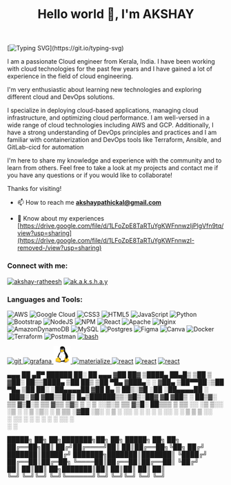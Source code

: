<h1 align="center">Hello world 👋, I'm AKSHAY<br><br></h1>

 [![Typing SVG](https://readme-typing-svg.demolab.com?font=Fira+Code&pause=1000&color=15DA00&width=435&lines=Welcome+to+my+Github+profile!)](https://git.io/typing-svg)
 
 
 


I am a passionate Cloud engineer from Kerala, India. I have been working with cloud technologies for the past few years and I have gained a lot of experience in the field of cloud engineering.

I'm very enthusiastic about learning new technologies and exploring different cloud and DevOps solutions.

I specialize in deploying cloud-based applications, managing cloud infrastructure, and optimizing cloud performance. I am well-versed in a wide range of cloud technologies including AWS and GCP. Additionally, I have a strong understanding of DevOps principles and practices and I am familiar with containerization and DevOps tools like Terraform, Ansible, and GitLab-cicd for automation

I'm here to share my knowledge and experience with the community and to learn from others.
Feel free to take a look at my projects and contact me if you have any questions or if you would like to collaborate!
 
Thanks for visiting!
 
 
 
 
 
 
 
 
 
 
 
- 📫 How to reach me **akshaypathickal@gmail.com**

- 📄 Know about my experiences [https://drive.google.com/file/d/1LFoZpE8TaRTuYgKWFnnwzIjPlgVfn9tq/view?usp=sharing](https://drive.google.com/file/d/1LFoZpE8TaRTuYgKWFnnwzI-removed-/view?usp=sharing)

<h3 align="left">Connect with me:</h3>
<p align="left">
<a href="https://linkedin.com/in/akshay-ratheesh" target="blank"><img align="center" src="https://raw.githubusercontent.com/rahuldkjain/github-profile-readme-generator/master/src/images/icons/Social/linked-in-alt.svg" alt="akshay-ratheesh" height="30" width="40" /></a>
<a href="https://instagram.com/ak.a.k.s.h.a.y" target="blank"><img align="center" src="https://raw.githubusercontent.com/rahuldkjain/github-profile-readme-generator/master/src/images/icons/Social/instagram.svg" alt="ak.a.k.s.h.a.y" height="30" width="40" /></a>
</p>




<h3 align="left">Languages and Tools:</h3>




![AWS](https://img.shields.io/badge/AWS-%23FF9900.svg?style=for-the-badge&logo=amazon-aws&logoColor=white) ![Google Cloud](https://img.shields.io/badge/Google%20Cloud-%234285F4.svg?style=for-the-badge&logo=google-cloud&logoColor=white) ![CSS3](https://img.shields.io/badge/css3-%231572B6.svg?style=for-the-badge&logo=css3&logoColor=white) ![HTML5](https://img.shields.io/badge/html5-%23E34F26.svg?style=for-the-badge&logo=html5&logoColor=white) ![JavaScript](https://img.shields.io/badge/javascript-%23323330.svg?style=for-the-badge&logo=javascript&logoColor=%23F7DF1E) ![Python](https://img.shields.io/badge/python-3670A0?style=for-the-badge&logo=python&logoColor=ffdd54) ![Bootstrap](https://img.shields.io/badge/bootstrap-%23563D7C.svg?style=for-the-badge&logo=bootstrap&logoColor=white) ![NodeJS](https://img.shields.io/badge/node.js-6DA55F?style=for-the-badge&logo=node.js&logoColor=white) ![NPM](https://img.shields.io/badge/NPM-%23000000.svg?style=for-the-badge&logo=npm&logoColor=white) ![React](https://img.shields.io/badge/react-%2320232a.svg?style=for-the-badge&logo=react&logoColor=%2361DAFB) ![Apache](https://img.shields.io/badge/apache-%23D42029.svg?style=for-the-badge&logo=apache&logoColor=white) ![Nginx](https://img.shields.io/badge/nginx-%23009639.svg?style=for-the-badge&logo=nginx&logoColor=white) ![AmazonDynamoDB](https://img.shields.io/badge/Amazon%20DynamoDB-4053D6?style=for-the-badge&logo=Amazon%20DynamoDB&logoColor=white) ![MySQL](https://img.shields.io/badge/mysql-%2300f.svg?style=for-the-badge&logo=mysql&logoColor=white) ![Postgres](https://img.shields.io/badge/postgres-%23316192.svg?style=for-the-badge&logo=postgresql&logoColor=white) 	![Figma](https://img.shields.io/badge/figma-%23F24E1E.svg?style=for-the-badge&logo=figma&logoColor=white) ![Canva](https://img.shields.io/badge/Canva-%2300C4CC.svg?style=for-the-badge&logo=Canva&logoColor=white) ![Docker](https://img.shields.io/badge/docker-%230db7ed.svg?style=for-the-badge&logo=docker&logoColor=white) ![Terraform](https://img.shields.io/badge/terraform-%235835CC.svg?style=for-the-badge&logo=terraform&logoColor=white) ![Postman](https://img.shields.io/badge/Postman-FF6C37?style=for-the-badge&logo=postman&logoColor=white)
<a href="https://www.gnu.org/software/bash/" target="_blank" rel="noreferrer"> <img src="https://www.vectorlogo.zone/logos/gnu_bash/gnu_bash-icon.svg" alt="bash" width="40" height="40"/> </a> 
  
   <a href="https://git-scm.com/" target="_blank" rel="noreferrer"> <img src="https://www.vectorlogo.zone/logos/git-scm/git-scm-icon.svg" alt="git" width="40" height="40"/> </a> <a href="https://grafana.com" target="_blank" rel="noreferrer"> <img src="https://www.vectorlogo.zone/logos/grafana/grafana-icon.svg" alt="grafana" width="40" height="40"/> </a> 
  <a href="https://www.linux.org/" target="_blank" rel="noreferrer"> <img src="https://raw.githubusercontent.com/devicons/devicon/master/icons/linux/linux-original.svg" alt="linux" width="40" height="40"/> </a> <a href="https://materializecss.com/" target="_blank" rel="noreferrer"> <img src="https://raw.githubusercontent.com/prplx/svg-logos/5585531d45d294869c4eaab4d7cf2e9c167710a9/svg/materialize.svg" alt="materialize" width="40" height="40"/> </a>
 <a href="" target="_blank" rel="noreferrer"><img src="https://upload.wikimedia.org/wikipedia/commons/thumb/a/ab/Logo-ubuntu_cof-orange-hex.svg/1200px-Logo-ubuntu_cof-orange-hex.svg.png" alt="react" width="40" height="40"/></a>
<a href="" target="_blank" rel="noreferrer"><img src="https://42vnof42im1n3ecs8l2w7ez1-wpengine.netdna-ssl.com/wp-content/uploads/2020/07/AWS-Lambda@4x-190x190.png" alt="react" width="40" height="40"/></a>
  <a href="" target="_blank" rel="noreferrer"><img src="https://res.cloudinary.com/practicaldev/image/fetch/s--bZ7myZIR--/c_imagga_scale,f_auto,fl_progressive,h_1080,q_auto,w_1080/https://dev-to-uploads.s3.amazonaws.com/uploads/articles/ip7ork2m951siwgpkety.png" alt="react" width="40" height="40"/></a>
  
  
  
  
   ▄▄▄       ██ ▄█▀  ██████  ██░ ██  ▄▄▄     ▓██   ██▓
▒████▄     ██▄█▒ ▒██    ▒ ▓██░ ██▒▒████▄    ▒██  ██▒
▒██  ▀█▄  ▓███▄░ ░ ▓██▄   ▒██▀▀██░▒██  ▀█▄   ▒██ ██░
░██▄▄▄▄██ ▓██ █▄   ▒   ██▒░▓█ ░██ ░██▄▄▄▄██  ░ ▐██▓░
 ▓█   ▓██▒▒██▒ █▄▒██████▒▒░▓█▒░██▓ ▓█   ▓██▒ ░ ██▒▓░
 ▒▒   ▓▒█░▒ ▒▒ ▓▒▒ ▒▓▒ ▒ ░ ▒ ░░▒░▒ ▒▒   ▓▒█░  ██▒▒▒ 
  ▒   ▒▒ ░░ ░▒ ▒░░ ░▒  ░ ░ ▒ ░▒░ ░  ▒   ▒▒ ░▓██ ░▒░ 
  ░   ▒   ░ ░░ ░ ░  ░  ░   ░  ░░ ░  ░   ▒   ▒ ▒ ░░  
      ░  ░░  ░         ░   ░  ░  ░      ░  ░░ ░     
                                            ░ ░     


 █████╗ ██╗  ██╗███████╗██╗  ██╗ █████╗ ██╗   ██╗
██╔══██╗██║ ██╔╝██╔════╝██║  ██║██╔══██╗╚██╗ ██╔╝
███████║█████╔╝ ███████╗███████║███████║ ╚████╔╝ 
██╔══██║██╔═██╗ ╚════██║██╔══██║██╔══██║  ╚██╔╝  
██║  ██║██║  ██╗███████║██║  ██║██║  ██║   ██║   
╚═╝  ╚═╝╚═╝  ╚═╝╚══════╝╚═╝  ╚═╝╚═╝  ╚═╝   ╚═╝   
                                                 










